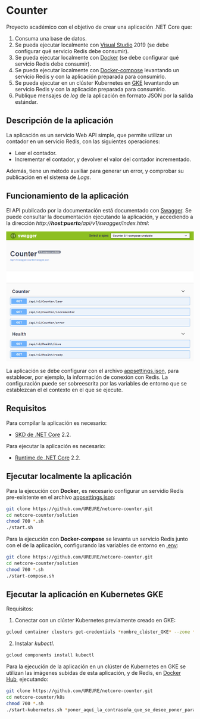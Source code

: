 # Counter

Proyecto académico con el objetivo de crear una aplicación .NET Core que:
1. Consuma una base de datos.
2. Se pueda ejecutar localmente con [Visual Studio](https://visualstudio.microsoft.com/es/vs/) 2019 (se debe configurar qué servicio Redis debe consumir).
3. Se pueda ejecutar localmente con [Docker](https://www.docker.com/) (se debe configurar qué servicio Redis debe consumir).
4. Se pueda ejecutar localmente con [Docker-compose](https://docs.docker.com/compose/) levantando un servicio Redis y con la aplicación preparada para consumirlo.
4. Se pueda ejecutar en un clúster Kubernetes en [GKE](https://cloud.google.com/kubernetes-engine/?hl=es) levantando un servicio Redis y con la aplicación preparada para consumirlo.
6. Publique mensajes de *log* de la aplicación en formato JSON por la salida estándar.

## Descripción de la aplicación

La aplicación es un servicio Web API simple, que permite utilizar un contador en un servicio Redis, con las siguientes operaciones:
* Leer el contador.
* Incrementar el contador, y devolver el valor del contador incrementado.

Además, tiene un método auxiliar para generar un error, y comprobar su publicación en el sistema de *Logs*.

## Funcionamiento de la aplicación

El API publicado por la documentación está documentado con [Swagger](https://swagger.io/). Se puede consultar la documentación ejecutando la aplicación, y accediendo a la dirección *http://**host**:**puerto**/api/v1/swagger/index.html*:

![Swagger](./img/swagger.png)

La aplicación se debe configurar con el archivo [appsettings.json](./solution/src/Counter.Web/appsettings.json), para establecer, por ejemplo, la información de conexión con Redis. La configuración puede ser sobreescrita por las variables de entorno que se establezcan el el contexto en el que se ejecute.

## Requisitos

Para compilar la aplicación es necesario:
* [SKD de .NET Core](https://dotnet.microsoft.com/download) 2.2.

Para ejecutar la aplicación es necesario:
* [Runtime de .NET Core](https://dotnet.microsoft.com/download/dotnet-core/2.2) 2.2.

## Ejecutar localmente la aplicación

Para la ejecución con **Docker**, es necesario configurar un servidio Redis pre-existente en el archivo [appsettings.json](./solution/src/Counter.Web/appsettings.json):

```bash
git clone https://github.com/UREURE/netcore-counter.git
cd netcore-counter/solution
chmod 700 *.sh
./start.sh
```

Para la ejecución con **Docker-compose** se levanta un servicio Redis junto con el de la aplicación, configurando las variables de entorno en [.env](./solution/.env):

```bash
git clone https://github.com/UREURE/netcore-counter.git
cd netcore-counter/solution
chmod 700 *.sh
./start-compose.sh
```

## Ejecutar la aplicación en Kubernetes GKE

Requisitos:
1. Conectar con un clúster Kubernetes previamente creado en GKE:

```bash
gcloud container clusters get-credentials *nombre_clúster_GKE* --zone *zona_clúster_GKE* --project *nombre_proyecto_GCP*
```

2. Instalar *kubectl*.

```bash
gcloud components install kubectl
```

Para la ejecución de la aplicación en un clúster de Kubernetes en GKE se utilizan las imágenes subidas de esta aplicación, y de Redis, en [Docker Hub](https://cloud.docker.com/repository/registry-1.docker.io/ureure/netcore-counter), ejecutando:

```bash
git clone https://github.com/UREURE/netcore-counter.git
cd netcore-counter/k8s
chmod 700 *.sh
./start-kubernetes.sh *poner_aquí_la_contraseña_que_se_desee_poner_para_el_servicio_Redis*
```
